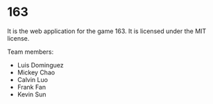 163
===
It is the web application for the game 163. It is licensed under the MIT license.

Team members:
* Luis Dominguez
* Mickey Chao
* Calvin Luo
* Frank Fan
* Kevin Sun
